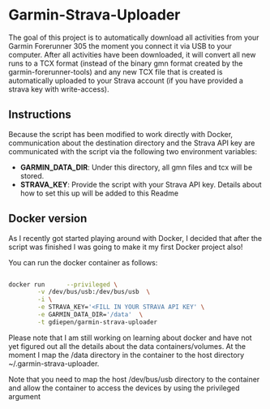 # Garmin-Strava-Uploader

The goal of this project is to automatically download all activities from your Garmin Forerunner 305 the moment you connect it via USB to your computer. After all activities have been downloaded, it will convert all new runs to a TCX format (instead of the binary gmn format created by the garmin-forerunner-tools) and any new TCX file that is created is automatically uploaded to your Strava account (if you have provided a strava key with write-access).



## Instructions

Because the script has been modified to work directly with Docker, communication about the destination directory and the Strava API key are communicated with the script via the following two environment variables:
- __GARMIN_DATA_DIR__: Under this directory, all gmn files and tcx will be stored.
- __STRAVA_KEY__: Provide the script with your Strava API key. Details about how to set this up will be added to this Readme

## Docker version

As I recently got started playing around with Docker, I decided that after the script was finished I was going to make it my first Docker project also! 

You can run the docker container as follows:
``` bash

docker run  	--privileged \
		-v /dev/bus/usb:/dev/bus/usb  \
		-i \
		-e STRAVA_KEY='<FILL IN YOUR STRAVA API KEY' \
		-e GARMIN_DATA_DIR='/data'  \
		-t gdiepen/garmin-strava-uploader
```

Please note that I am still working on learning about docker and have not yet figured out all the details about the data containers/volumes. At the moment I map the /data directory in the container to the host directory ~/.garmin-strava-uploader.

Note that you need to map the host /dev/bus/usb directory to the container and allow the container to access the devices by using the privileged argument

